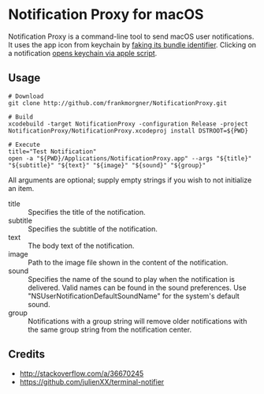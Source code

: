 # Notification Proxy for macOS

Notification Proxy is a command-line tool to send macOS user notifications. It uses the app icon from keychain by [faking its bundle identifier](https://github.com/frankmorgner/NotificationProxy/blob/25d1d2219fc1eaecff02e5fe441d4a462da63eb8/NotificationProxy.xcodeproj/project.pbxproj#L236). Clicking on a notification [opens keychain via apple script](https://github.com/frankmorgner/NotificationProxy/blob/25d1d2219fc1eaecff02e5fe441d4a462da63eb8/NotificationProxy/main.m#L43).



## Usage

```
# Download
git clone http://github.com/frankmorgner/NotificationProxy.git

# Build
xcodebuild -target NotificationProxy -configuration Release -project NotificationProxy/NotificationProxy.xcodeproj install DSTROOT=${PWD}

# Execute
title="Test Notification"
open -a "${PWD}/Applications/NotificationProxy.app" --args "${title}" "${subtitle}" "${text}" "${image}" "${sound}" "${group}"
```

All arguments are optional; supply empty strings if you wish to not initialize an item.

<dl>
  <dt>title</dt>
  <dd>Specifies the title of the notification.</dd>

  <dt>subtitle</dt>
  <dd>Specifies the subtitle of the notification.</dd>

  <dt>text</dt>
  <dd>The body text of the notification.</dd>

  <dt>image</dt>
  <dd>Path to the image file shown in the content of the notification.</dd>

  <dt>sound</dt>
  <dd>Specifies the name of the sound to play when the notification is delivered. Valid names can be found in the sound preferences. Use "NSUserNotificationDefaultSoundName" for the system's default sound.</dd>

  <dt>group</dt>
  <dd>Notifications with a group string will remove older notifications with the same group string from the notification center.</dd>
</dl>

## Credits

- http://stackoverflow.com/a/36670245
- https://github.com/julienXX/terminal-notifier
